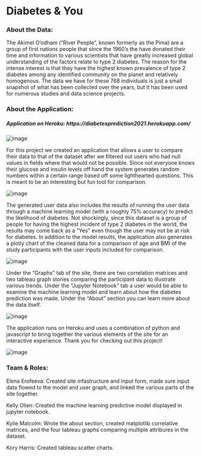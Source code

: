 <h1>Diabetes & You</h1>

<h3>About the Data:</h3>

The Akimel O’odham (“River People”, known formerly as the Pima) are a group of first nations people that since the 1960’s the have donated their time and information to various scientists that have greatly increased global understanding of the factors relate to type 2 diabetes. The reason for the intense interest is that they have the highest known prevalence of type 2 diabetes among any identified community on the planet and relatively homogenous.
The data we have for these 768 individuals is just a small snapshot of what has been collected over the years, but it has been used for numerous studies and data science projects.

<h3>About the Application:</h3>

<h5>Application on Heroku: https://diabetesprediction2021.herokuapp.com/</h5>

![image](https://user-images.githubusercontent.com/70925750/111548683-0f0ffb00-8749-11eb-898b-cd99ed9a9433.png) 

For this project we created an application that allows a user to compare their data to that of the dataset after we filtered out users who had null values in fields where that would not be possible. Since not everyone knows their glucose and insulin levels off hand the system generates random numbers within a certain range based off some lighthearted questions. This is meant to be an interesting but fun tool for comparison.

![image](https://user-images.githubusercontent.com/70925750/111548530-d8d27b80-8748-11eb-82d9-91a781dac2ea.png)

The generated user data also includes the results of running the user data through a machine learning model (with a roughly 75% accuracy) to predict the likelihood of diabetes. Not shockingly, since this dataset is a group of people for having the highest incident of type 2 diabetes in the world, the results may come back as a “Yes” even though the user may not be at risk for diabetes. In addition to the model results, the application also generates a plotly chart of the cleaned data for a comparison of age and BMI of the study participants with the user inputs included for comparison.

![image](https://user-images.githubusercontent.com/70925750/111548857-58f8e100-8749-11eb-8e96-8374a97f7dfd.png)

Under the “Graphs” tab of the site, there are two correlation matrices and two tableau graph stories comparing the participant data to illustrate various trends. Under the “Jupyter Notebook” tab a user would be able to examine the machine learning model and learn about how the diabetes prediction was made. Under the “About” section you can learn more about the data itself.

![image](https://user-images.githubusercontent.com/70925750/111548951-762daf80-8749-11eb-905c-ababf6f8f46f.png)

The application runs on Heroku and uses a combination of python and javascript to bring together the various elements of the site for an interactive experience.
Thank you for checking out this project!

![image](https://user-images.githubusercontent.com/70925750/111549145-b55c0080-8749-11eb-9537-36afb83ae923.png)

<h3>Team & Roles:</h3>
<p>Elena Erofeeva: Created site infastructure and input form, made sure input data flowed to the model and user graph, and linked the various parts of the site together.</p>
<p>Kelly Olien: Created the machine learning predictive model displayed in jupyter notebook.</p>
<p>Kylie Malcolm: Wrote the about section, created matplotlib correlative matrices, and the four tableau graphs comparing multiple attribures in the dataset.</p>
<p>Kory Harris: Created tableau scatter charts.</p>

